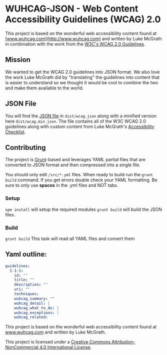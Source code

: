 WUHCAG-JSON - Web Content Accessibility Guidelines (WCAG) 2.0
===============

This project is based on the wonderful web accessibility content found at [www.wuhcag.com](http://www.wuhcag.com) and written by Luke McGrath in combination with the work from the [W3C's WCAG 2.0 Guidelines](http://www.w3.org/TR/WCAG20/).

## Mission
We wanted to get the WCAG 2.0 guidelines into JSON format. We also love the work Luke McGrath did by "translating" the guidelines into content that is easier to understand so we thought it would be cool to combine the two and make them available to the world.

## JSON File
You will find the [JSON file](https://github.com/EmergeInteractive/wuhcag-json/blob/master/dist/wcag.json) in `dist/wcag.json` along with a minified version here `dist/wcag.min.json`. The file contains all of the W3C WCAG 2.0 guidelines along with custom content from Luke McGrath's [Accessibility Checklist](https://www.wuhcag.com/wcag-checklist/).

## Contributing
The project is [Grunt](http://gruntjs.com/)-based and leverages YAML partial files that are converted to JSON format and then compressed into a single file.

You should only edit `/src/*.yml` files. When ready to build run the `grunt build` command. If you get errors double check your YAML formatting. Be sure to only use **spaces** in the .yml files and NOT tabs.

### Setup
`npm install` will setup the required modules
`grunt build` will build the JSON files.

### Build
`grunt build` This task will read all YAML files and convert them

## Yaml outline:
``` yaml
guidelines:
  1-1-1:
    id: ""
    title: ""
    description: ""
    uri: ""
    techniques:
    wuhcag_summary: ""
    wuhcag_detail: |
    wuhcag_what_to_do: |
    wuhcag_exceptions: |
    wuhcag_related:
```

This project is based on the wonderful web accessibility content found at <a href="http://www.wuhcag.com">www.wuhcag.com</a> and written by Luke McGrath.

This project is licensed under a <a href="http://creativecommons.org/licenses/by-nc/4.0/">Creative Commons Attribution-NonCommercial 4.0 International License</a>.
